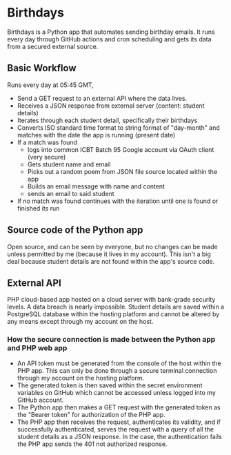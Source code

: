 # Birthdays
Birthdays is a Python app that automates sending birthday emails. It runs every day through GitHub actions and cron scheduling and gets its data from a secured external source.

## Basic Workflow
Runs every day at 05:45 GMT,
- Send a GET request to an external API where the data lives.
- Receives a JSON response from external server (content: student details)
- Iterates through each student detail, specifically their birthdays
- Converts ISO standard time format to string format of "day-month" and matches with the date the app is running (present date)
- If a match was found
    - logs into common ICBT Batch 95 Google account via OAuth client (very secure)
    - Gets student name and email
    - Picks out a random poem from JSON file source located within the app
    - Builds an email message with name and content
    - sends an email to said student
- If no match was found continues with the iteration until one is found or finished its run

## Source code of the Python app
Open source, and can be seen by everyone, but no changes can be made unless permitted by me (because it lives in my account). This isn't a big deal because student details are not found within the app's source code.

## External API
PHP cloud-based app hosted on a cloud server with bank-grade security levels. A data breach is nearly impossible. Student details are saved within a PostgreSQL database within the hosting platform and cannot be altered by any means except through my account on the host.

### How the secure connection is made between the Python app and PHP web app
- An API token must be generated from the console of the host within the PHP app. This can only be done through a secure terminal connection through my account on the hosting platform.
- The generated token is then saved within the secret environment variables on GitHub which cannot be accessed unless logged into my GitHub account.
- The Python app then makes a GET request with the generated token as the "Bearer token" for authorization of the PHP app.
- The PHP app then receives the request, authenticates its validity, and if successfully authenticated, serves the request with a query of all the student details as a JSON response. In the case, the authentication fails the PHP app sends the 401 not authorized response.





